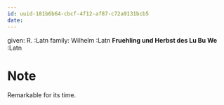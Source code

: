 ```yaml
---
id: uuid-181b6b64-cbcf-4f12-af87-c72a9131bcb5
date: 
---
```


given: R. :Latn
family: Wilhelm :Latn
**Fruehling und Herbst des Lu Bu We** :Latn
# Note
Remarkable for its time.